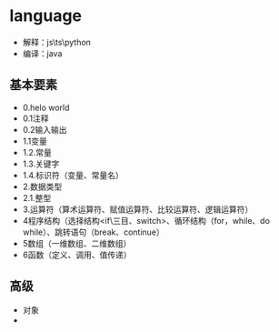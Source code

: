 # language
- 解释：js\ts\python
- 编译：java

## 基本要素
- 0.helo world
- 0.1注释
- 0.2输入输出
- 1.1变量
- 1.2.常量
- 1.3.关键字
- 1.4.标识符（变量、常量名）
- 2.数据类型
- 2.1.整型
- 3.运算符（算术运算符、赋值运算符、比较运算符、逻辑运算符）
- 4程序结构（选择结构<if\三目、switch>、循环结构（for，while、do while）、跳转语句（break、continue）
- 5数组（一维数组、二维数组）
- 6函数（定义、调用、值传递）
## 高级
- 对象
- 
